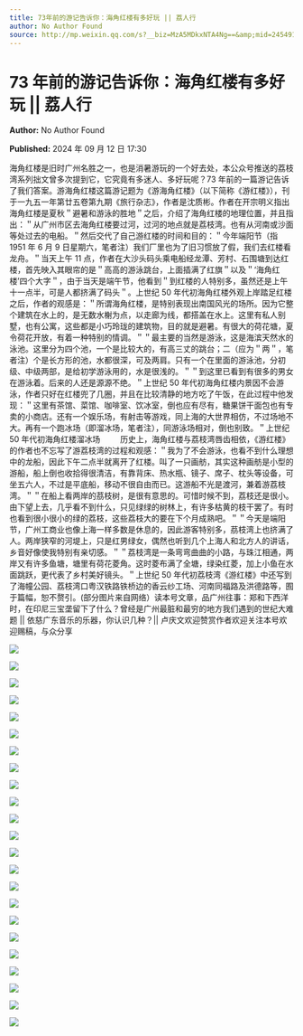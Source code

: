 ```yaml
---
title: 73年前的游记告诉你：海角红楼有多好玩 || 荔人行
author: No Author Found
source: http://mp.weixin.qq.com/s?__biz=MzA5MDkxNTA4Ng==&amp;mid=2454915837&amp;idx=1&amp;sn=1f5bad0c00951f573b79ae5ba872545c&amp;chksm=87a3c29cb0d44b8a467a8aae32a251521e97811f6492591ad62c4b6e0aea981457509e05d293#rd
---
```


# 73 年前的游记告诉你：海角红楼有多好玩 || 荔人行

**Author:** No Author Found

**Published:** 2024 年 09 月 12 日 17:30

海角红楼是旧时广州名胜之一，也是消暑游玩的一个好去处，本公众号推送的荔枝湾系列拙文曾多次提到它，它究竟有多迷人、多好玩呢？73 年前的一篇游记告诉了我们答案。游海角红楼这篇游记题为《游海角红楼》（以下简称《游红楼》），刊于一九五一年第廿五卷第九期《旅行杂志》，作者是沈质彬。作者在开宗明义指出海角红楼是夏秋＂避暑和游泳的胜地＂之后，介绍了海角红楼的地理位置，并且指出：＂从广州市区去海角红楼要过河，过河的地点就是荔枝湾。也有从河南或沙面等处过去的电船。＂然后交代了自己游红楼的时间和目的：＂今年端阳节（指 1951 年 6 月 9 日星期六，笔者注）我们厂里也为了旧习惯放了假，我们去红楼看龙舟。＂当天上午 11 点，作者在大沙头码头乘电船经龙潭、芳村、石围塘到达红楼，首先映入其眼帘的是＂高高的游泳跳台，上面插满了红旗＂以及＂‘海角红楼’四个大字＂，由于当天是端午节，他看到＂到红楼的人特别多，虽然还是上午十一点半，可是人都挤满了码头＂。上世纪 50 年代初海角红楼外观上岸踏足红楼之后，作者的观感是：＂所谓海角红楼，是特别表现出南国风光的场所。因为它整个建筑在水上的，是无数水榭为点，以走廊为线，都搭盖在水上。这里有私人别墅，也有公寓，这些都是小巧玲珑的建筑物，目的就是避暑。有很大的荷花塘，夏令荷花开放，有着一种特别的情调。＂＂最主要的当然是游泳，这是海滨天然水的泳池。这里分为四个池，一个是比较大的，有高三丈的跳台；二（应为＂两＂，笔者注）个是长方形的池，水都很深，可及两肩。只有一个在里面的游泳池，分初级、中级两部，是给初学游泳用的，水是很浅的。＂＂到这里已看到有很多的男女在游泳着。后来的人还是源源不绝。＂上世纪 50 年代初海角红楼内景因不会游泳，作者只好在红楼兜了几圈，并且在比较清静的地方吃了午饭，在此过程中他发现：＂这里有茶馆、菜馆、咖啡室、饮冰室，倒也应有尽有，糖果饼干面包也有专卖的小商店。还有一个娱乐场，有射击等游戏，同上海的大世界相仿，不过场地不大。再有一个跑冰场（即溜冰场，笔者注），同游泳场相对，倒也别致。＂上世纪 50 年代初海角红楼溜冰场         历史上，海角红楼与荔枝湾唇齿相依，《游红楼》的作者也不忘写了游荔枝湾的过程和观感：＂我为了不会游泳，也看不到什么理想中的龙船，因此下午二点半就离开了红楼。叫了一只画舫，其实这种画舫是小型的游船，船上倒也收拾得很清洁，有靠背床、热水瓶、镜子、席子、枕头等设备，可坐五六人，不过是平底船，移动不很自由而已。这游船不光是渡河，兼着游荔枝湾。＂＂在船上看两岸的茘枝树，是很有意思的。可惜时候不到，荔枝还是很小。由下望上去，几乎看不到什么，只见绿绿的树林上，有许多枯黄的枝干罢了。有时也看到很小很小的绿的荔枝，这些荔枝大的要在下个月成熟吧。＂＂今天是端阳节，广州工商业也像上海一样多数是休息的，因此游客特别多，茘枝湾上也挤满了人。两岸狭窄的河堤上，只是红男绿女，偶然也听到几个上海人和北方人的讲话，乡音好像使我特别有亲切感。＂＂荔枝湾是一条弯弯曲曲的小路，与珠江相通，两岸又有许多鱼塘，塘里有荷花菱角。这时菱布满了全塘，绿染红菱，加上小鱼在水面跳跃，更代表了乡村美好镜头。＂上世纪 50 年代初荔枝湾《游红楼》中还写到了海幢公园、荔枝湾口粤汉铁路铁桥边的香云纱工场、河南同福路及洪德路等，囿于篇幅，恕不赘引。(部分图片来自网络）读本号文章，品广州往事：郑和下西洋时，在印尼三宝垄留下了什么？曾经是广州最脏和最穷的地方我们遇到的世纪大难题 || 依慈广东音乐的乐器，你认识几种？|| 卢庆文欢迎赞赏作者欢迎关注本号欢迎赐稿，与众分享

![](https://mmbiz.qpic.cn/mmbiz_png/PJWG74pLsMacyjq4gFBTwSvvggxlp4A7YtZcoL8ibrs9CLdQCAa5v4fCuic1V8U8g3L0icBMaHcuzr8XzYPyvIdHg/640?from=appmsg)

![](https://mmbiz.qpic.cn/mmbiz_png/PJWG74pLsMacyjq4gFBTwSvvggxlp4A7cuCar6a9yyKVAMvKOOYZuYogn3Oiamgia53gGyo4nRLq2QOXywSHQHPg/640?from=appmsg)

![](https://mmbiz.qpic.cn/mmbiz_png/PJWG74pLsMacyjq4gFBTwSvvggxlp4A7R8NxOkCkHhSagRA9Daxqt2EVYQiaodbo5WDjiaYUMnEkYpI3stCgWevQ/640?from=appmsg)

![](https://mmbiz.qpic.cn/mmbiz_png/Ljib4So7yuWiaZPLRhtXcus96pZugia5MvJHwIicnSBrBnwibz52ZUZ9yhtyTbxhvkiaQvxGgiaRrzqWzNA9hj3alkvrA/640?wx_fmt=png&from=appmsg)

![](https://mmbiz.qpic.cn/mmbiz_png/PJWG74pLsMacyjq4gFBTwSvvggxlp4A7GY8dDJtbbZdmoBb9ITb9lRpV12AktGYHiaADqFWUZScnxvCa65CUfZA/640?from=appmsg)

![](https://mmbiz.qpic.cn/mmbiz_png/fgnkxfGnnkRTefsHtHl5LkV1a8Lprb6NgeXZ2SWzuoFvsasuRLIibSN338z0ic4UAJDghV0R4gDnSWuiciaPqpcXgw/640?wx_fmt=png)

![](https://mmbiz.qpic.cn/mmbiz_png/PJWG74pLsMacyjq4gFBTwSvvggxlp4A70qxvCPryepRhicp11eH1TESMOCxLrOwOvRHM8UnqsG5bFfmafiandSicw/640?from=appmsg)

![](https://mmbiz.qpic.cn/mmbiz_png/fgnkxfGnnkRTefsHtHl5LkV1a8Lprb6NgeXZ2SWzuoFvsasuRLIibSN338z0ic4UAJDghV0R4gDnSWuiciaPqpcXgw/640?wx_fmt=png)

![](https://mmbiz.qpic.cn/mmbiz_png/PJWG74pLsMacyjq4gFBTwSvvggxlp4A7S0qEib0f1RWqZCLu4LFSfamoGDvz2uT5BybhpsHu2j6cSOsicfN28icsw/640?from=appmsg)

![](https://mmbiz.qpic.cn/mmbiz_png/fgnkxfGnnkRTefsHtHl5LkV1a8Lprb6NgeXZ2SWzuoFvsasuRLIibSN338z0ic4UAJDghV0R4gDnSWuiciaPqpcXgw/640?wx_fmt=png)

![](https://mmbiz.qpic.cn/mmbiz_png/PJWG74pLsMacyjq4gFBTwSvvggxlp4A7QP9gjjavPB6icVHiaQeurG8bkTFjiccRelMH2wMpehjcvxEjdKq9x8HAg/640?from=appmsg)

![](https://mmbiz.qpic.cn/mmbiz_png/fgnkxfGnnkRTefsHtHl5LkV1a8Lprb6NgeXZ2SWzuoFvsasuRLIibSN338z0ic4UAJDghV0R4gDnSWuiciaPqpcXgw/640?wx_fmt=png)

![](https://mmbiz.qpic.cn/mmbiz_png/PJWG74pLsMacyjq4gFBTwSvvggxlp4A7eKU3ich8VL3ibia5IbN7dJf7BLOicl9B79npybheEibCsSGk4GyjhH1L3qg/640?from=appmsg)

![](https://mmbiz.qpic.cn/mmbiz_png/fgnkxfGnnkRTefsHtHl5LkV1a8Lprb6NgeXZ2SWzuoFvsasuRLIibSN338z0ic4UAJDghV0R4gDnSWuiciaPqpcXgw/640?wx_fmt=png)

![](https://mmbiz.qpic.cn/mmbiz_png/PJWG74pLsMacyjq4gFBTwSvvggxlp4A7CzCpGN3CgV7nyibenXkmpkwrS5KB0JBWm2YgLD4aT7ot2t3oMg9GULQ/640?from=appmsg)

![](https://mmbiz.qpic.cn/mmbiz_png/fgnkxfGnnkRTefsHtHl5LkV1a8Lprb6NgeXZ2SWzuoFvsasuRLIibSN338z0ic4UAJDghV0R4gDnSWuiciaPqpcXgw/640?wx_fmt=png)

![](https://mmbiz.qpic.cn/mmbiz_png/PJWG74pLsMacyjq4gFBTwSvvggxlp4A7AAxibg3MRb308cXAakcYZs0c9YYyNv2vJFsVf3xclkot6AIRvlFF6EA/640?from=appmsg)

![](https://mmbiz.qpic.cn/mmbiz_png/Ljib4So7yuWiaZPLRhtXcus96pZugia5MvJHwIicnSBrBnwibz52ZUZ9yhtyTbxhvkiaQvxGgiaRrzqWzNA9hj3alkvrA/640?wx_fmt=png&from=appmsg)

![](https://mmbiz.qpic.cn/mmbiz_png/PJWG74pLsMacyjq4gFBTwSvvggxlp4A76BxzIKBWgQs8QXAZZmcgeM3yXibm2qRhicUtwDNSzrtLTCTQ8vSSA1kw/640?from=appmsg)

![](https://mmbiz.qpic.cn/mmbiz_png/PJWG74pLsMacyjq4gFBTwSvvggxlp4A7x9Deqic2gKibsMPmxIAib8ltZNV1mRnUIqwAeFqlkeaQhNe124mQpdGLg/640?from=appmsg)

![](https://mmbiz.qpic.cn/mmbiz_gif/Ljib4So7yuWg519RhGx8jMLBbx0Uic6xrjw31DA6mkgDXPcf6myxB4aYp9I6dLeYhdicicCdeYo9jibqo7WMicApW92Q/640?wx_fmt=gif&from=appmsg)

![](https://mmbiz.qpic.cn/mmbiz_gif/PJWG74pLsMY4kze1RswORlwIruFfBicEYeomLV8Tjs3AO8zO5OIk2usXQ2wZOicfrAxou4MXF2OLDPUcfQiafn3SA/640?wx_fmt=gif&tp=webp&wxfrom=5&wx_lazy=1)

![](https://mmbiz.qpic.cn/mmbiz_jpg/PJWG74pLsMattAskmpcvtPqMpIAHv903ej09445slGiacxZia7YJLTjTfduepq4uPgA9SsCrq2xPG9UmJD0ao2MA/640?wx_fmt=other&tp=webp&wxfrom=5&wx_lazy=1&wx_co=1)

